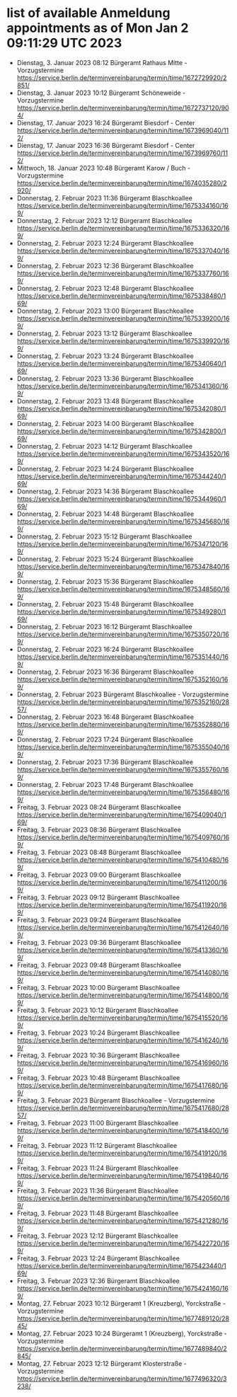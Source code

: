 # list of available Anmeldung appointments as of Mon Jan  2 09:11:29 UTC 2023
- Dienstag, 3. Januar 2023 08:12 Bürgeramt Rathaus Mitte - Vorzugstermine https://service.berlin.de/terminvereinbarung/termin/time/1672729920/2851/
- Dienstag, 3. Januar 2023 10:12 Bürgeramt Schöneweide - Vorzugstermine https://service.berlin.de/terminvereinbarung/termin/time/1672737120/904/
- Dienstag, 17. Januar 2023 16:24 Bürgeramt Biesdorf - Center https://service.berlin.de/terminvereinbarung/termin/time/1673969040/112/
- Dienstag, 17. Januar 2023 16:36 Bürgeramt Biesdorf - Center https://service.berlin.de/terminvereinbarung/termin/time/1673969760/112/
- Mittwoch, 18. Januar 2023 10:48 Bürgeramt Karow / Buch - Vorzugstermine https://service.berlin.de/terminvereinbarung/termin/time/1674035280/2920/
- Donnerstag, 2. Februar 2023 11:36 Bürgeramt Blaschkoallee https://service.berlin.de/terminvereinbarung/termin/time/1675334160/169/
- Donnerstag, 2. Februar 2023 12:12 Bürgeramt Blaschkoallee https://service.berlin.de/terminvereinbarung/termin/time/1675336320/169/
- Donnerstag, 2. Februar 2023 12:24 Bürgeramt Blaschkoallee https://service.berlin.de/terminvereinbarung/termin/time/1675337040/169/
- Donnerstag, 2. Februar 2023 12:36 Bürgeramt Blaschkoallee https://service.berlin.de/terminvereinbarung/termin/time/1675337760/169/
- Donnerstag, 2. Februar 2023 12:48 Bürgeramt Blaschkoallee https://service.berlin.de/terminvereinbarung/termin/time/1675338480/169/
- Donnerstag, 2. Februar 2023 13:00 Bürgeramt Blaschkoallee https://service.berlin.de/terminvereinbarung/termin/time/1675339200/169/
- Donnerstag, 2. Februar 2023 13:12 Bürgeramt Blaschkoallee https://service.berlin.de/terminvereinbarung/termin/time/1675339920/169/
- Donnerstag, 2. Februar 2023 13:24 Bürgeramt Blaschkoallee https://service.berlin.de/terminvereinbarung/termin/time/1675340640/169/
- Donnerstag, 2. Februar 2023 13:36 Bürgeramt Blaschkoallee https://service.berlin.de/terminvereinbarung/termin/time/1675341360/169/
- Donnerstag, 2. Februar 2023 13:48 Bürgeramt Blaschkoallee https://service.berlin.de/terminvereinbarung/termin/time/1675342080/169/
- Donnerstag, 2. Februar 2023 14:00 Bürgeramt Blaschkoallee https://service.berlin.de/terminvereinbarung/termin/time/1675342800/169/
- Donnerstag, 2. Februar 2023 14:12 Bürgeramt Blaschkoallee https://service.berlin.de/terminvereinbarung/termin/time/1675343520/169/
- Donnerstag, 2. Februar 2023 14:24 Bürgeramt Blaschkoallee https://service.berlin.de/terminvereinbarung/termin/time/1675344240/169/
- Donnerstag, 2. Februar 2023 14:36 Bürgeramt Blaschkoallee https://service.berlin.de/terminvereinbarung/termin/time/1675344960/169/
- Donnerstag, 2. Februar 2023 14:48 Bürgeramt Blaschkoallee https://service.berlin.de/terminvereinbarung/termin/time/1675345680/169/
- Donnerstag, 2. Februar 2023 15:12 Bürgeramt Blaschkoallee https://service.berlin.de/terminvereinbarung/termin/time/1675347120/169/
- Donnerstag, 2. Februar 2023 15:24 Bürgeramt Blaschkoallee https://service.berlin.de/terminvereinbarung/termin/time/1675347840/169/
- Donnerstag, 2. Februar 2023 15:36 Bürgeramt Blaschkoallee https://service.berlin.de/terminvereinbarung/termin/time/1675348560/169/
- Donnerstag, 2. Februar 2023 15:48 Bürgeramt Blaschkoallee https://service.berlin.de/terminvereinbarung/termin/time/1675349280/169/
- Donnerstag, 2. Februar 2023 16:12 Bürgeramt Blaschkoallee https://service.berlin.de/terminvereinbarung/termin/time/1675350720/169/
- Donnerstag, 2. Februar 2023 16:24 Bürgeramt Blaschkoallee https://service.berlin.de/terminvereinbarung/termin/time/1675351440/169/
- Donnerstag, 2. Februar 2023 16:36 Bürgeramt Blaschkoallee https://service.berlin.de/terminvereinbarung/termin/time/1675352160/169/
- Donnerstag, 2. Februar 2023  Bürgeramt Blaschkoallee - Vorzugstermine https://service.berlin.de/terminvereinbarung/termin/time/1675352160/2857/
- Donnerstag, 2. Februar 2023 16:48 Bürgeramt Blaschkoallee https://service.berlin.de/terminvereinbarung/termin/time/1675352880/169/
- Donnerstag, 2. Februar 2023 17:24 Bürgeramt Blaschkoallee https://service.berlin.de/terminvereinbarung/termin/time/1675355040/169/
- Donnerstag, 2. Februar 2023 17:36 Bürgeramt Blaschkoallee https://service.berlin.de/terminvereinbarung/termin/time/1675355760/169/
- Donnerstag, 2. Februar 2023 17:48 Bürgeramt Blaschkoallee https://service.berlin.de/terminvereinbarung/termin/time/1675356480/169/
- Freitag, 3. Februar 2023 08:24 Bürgeramt Blaschkoallee https://service.berlin.de/terminvereinbarung/termin/time/1675409040/169/
- Freitag, 3. Februar 2023 08:36 Bürgeramt Blaschkoallee https://service.berlin.de/terminvereinbarung/termin/time/1675409760/169/
- Freitag, 3. Februar 2023 08:48 Bürgeramt Blaschkoallee https://service.berlin.de/terminvereinbarung/termin/time/1675410480/169/
- Freitag, 3. Februar 2023 09:00 Bürgeramt Blaschkoallee https://service.berlin.de/terminvereinbarung/termin/time/1675411200/169/
- Freitag, 3. Februar 2023 09:12 Bürgeramt Blaschkoallee https://service.berlin.de/terminvereinbarung/termin/time/1675411920/169/
- Freitag, 3. Februar 2023 09:24 Bürgeramt Blaschkoallee https://service.berlin.de/terminvereinbarung/termin/time/1675412640/169/
- Freitag, 3. Februar 2023 09:36 Bürgeramt Blaschkoallee https://service.berlin.de/terminvereinbarung/termin/time/1675413360/169/
- Freitag, 3. Februar 2023 09:48 Bürgeramt Blaschkoallee https://service.berlin.de/terminvereinbarung/termin/time/1675414080/169/
- Freitag, 3. Februar 2023 10:00 Bürgeramt Blaschkoallee https://service.berlin.de/terminvereinbarung/termin/time/1675414800/169/
- Freitag, 3. Februar 2023 10:12 Bürgeramt Blaschkoallee https://service.berlin.de/terminvereinbarung/termin/time/1675415520/169/
- Freitag, 3. Februar 2023 10:24 Bürgeramt Blaschkoallee https://service.berlin.de/terminvereinbarung/termin/time/1675416240/169/
- Freitag, 3. Februar 2023 10:36 Bürgeramt Blaschkoallee https://service.berlin.de/terminvereinbarung/termin/time/1675416960/169/
- Freitag, 3. Februar 2023 10:48 Bürgeramt Blaschkoallee https://service.berlin.de/terminvereinbarung/termin/time/1675417680/169/
- Freitag, 3. Februar 2023  Bürgeramt Blaschkoallee - Vorzugstermine https://service.berlin.de/terminvereinbarung/termin/time/1675417680/2857/
- Freitag, 3. Februar 2023 11:00 Bürgeramt Blaschkoallee https://service.berlin.de/terminvereinbarung/termin/time/1675418400/169/
- Freitag, 3. Februar 2023 11:12 Bürgeramt Blaschkoallee https://service.berlin.de/terminvereinbarung/termin/time/1675419120/169/
- Freitag, 3. Februar 2023 11:24 Bürgeramt Blaschkoallee https://service.berlin.de/terminvereinbarung/termin/time/1675419840/169/
- Freitag, 3. Februar 2023 11:36 Bürgeramt Blaschkoallee https://service.berlin.de/terminvereinbarung/termin/time/1675420560/169/
- Freitag, 3. Februar 2023 11:48 Bürgeramt Blaschkoallee https://service.berlin.de/terminvereinbarung/termin/time/1675421280/169/
- Freitag, 3. Februar 2023 12:12 Bürgeramt Blaschkoallee https://service.berlin.de/terminvereinbarung/termin/time/1675422720/169/
- Freitag, 3. Februar 2023 12:24 Bürgeramt Blaschkoallee https://service.berlin.de/terminvereinbarung/termin/time/1675423440/169/
- Freitag, 3. Februar 2023 12:36 Bürgeramt Blaschkoallee https://service.berlin.de/terminvereinbarung/termin/time/1675424160/169/
- Montag, 27. Februar 2023 10:12 Bürgeramt 1 (Kreuzberg), Yorckstraße - Vorzugstermine https://service.berlin.de/terminvereinbarung/termin/time/1677489120/2845/
- Montag, 27. Februar 2023 10:24 Bürgeramt 1 (Kreuzberg), Yorckstraße - Vorzugstermine https://service.berlin.de/terminvereinbarung/termin/time/1677489840/2845/
- Montag, 27. Februar 2023 12:12 Bürgeramt Klosterstraße - Vorzugstermine https://service.berlin.de/terminvereinbarung/termin/time/1677496320/3238/
